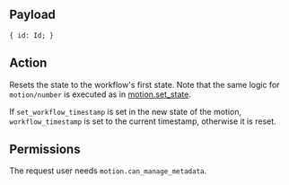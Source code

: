 ## Payload
```
{ id: Id; }
```

## Action
Resets the state to the workflow's first state. Note that the same logic for `motion/number` is executed as in [motion.set_state](motion.set_state.md).

If `set_workflow_timestamp` is set in the new state of the motion, `workflow_timestamp` is set to the current timestamp, otherwise it is reset.

## Permissions
The request user needs `motion.can_manage_metadata`.

